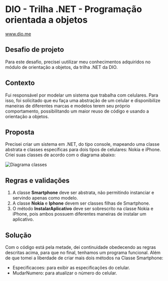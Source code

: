 # DIO - Trilha .NET - Programação orientada a objetos
www.dio.me

## Desafio de projeto
Para este desafio, precisei uutilizar meu conhecimentos adquiridos no módulo de orientação a objetos, da trilha .NET da DIO.

## Contexto
Fui responsável por modelar um sistema que trabalha com celulares. Para isso, foi solicitado que eu faça uma abstração de um celular e disponibilize maneiras de diferentes marcas e modelos terem seu próprio comportamento, possibilitando um maior reuso de código e usando a orientação a objetos.

## Proposta
Precisei criar um sistema em .NET, do tipo console, mapeando uma classe abstrata e classes específicas para dois tipos de celulares: Nokia e iPhone. 
Criei suas classes de acordo com o diagrama abaixo:

![Diagrama classes](Imagens/diagrama.png)

## Regras e validações
1. A classe **Smartphone** deve ser abstrata, não permitindo instanciar e servindo apenas como modelo.
2. A classe **Nokia** e **Iphone** devem ser classes filhas de Smartphone.
3. O método **InstalarAplicativo** deve ser sobrescrito na classe Nokia e iPhone, pois ambos possuem diferentes maneiras de instalar um aplicativo.

## Solução
Com o código está pela metade, dei continuidade obedecendo as regras descritas acima, para que no final, tenhamos um programa funcional. Além de que tomei a liberdade de criar mais dois métodos na Classe Smartphone:
- Especificacoes: para exibir as especificações do celular.
- MudarNumero: para atualizar o número do celular.